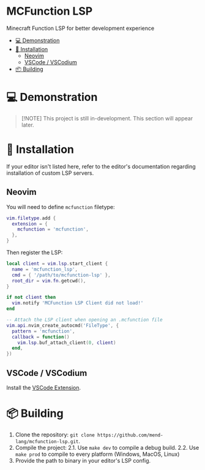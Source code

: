 # MCFunction LSP

Minecraft Function LSP for better development experience

<!-- vim-markdown-toc GFM -->

* [💻 Demonstration](#-demonstration)
* [🧩 Installation](#-installation)
  * [Neovim](#neovim)
  * [VSCode / VSCodium](#vscode--vscodium)
* [📦 Building](#-building)

<!-- vim-markdown-toc -->

# 💻 Demonstration

> \[!NOTE\]
> This project is still in-development. This section will appear later.

# 🧩 Installation

If your editor isn't listed here, refer to the editor's documentation regarding installation of custom LSP servers.

## Neovim

You will need to define `mcfunction` filetype:

```lua
vim.filetype.add {
  extension = {
    mcfunction = 'mcfunction',
  },
}
```

Then register the LSP:

```lua
local client = vim.lsp.start_client {
  name = 'mcfunction_lsp',
  cmd = { '/path/to/mcfunction-lsp' },
  root_dir = vim.fn.getcwd(),
}

if not client then
  vim.notify 'MCFunction LSP Client did not load!'
end

-- Attach the LSP client when opening an .mcfunction file
vim.api.nvim_create_autocmd('FileType', {
  pattern = 'mcfunction',
  callback = function()
    vim.lsp.buf_attach_client(0, client)
  end,
})
```

## VSCode / VSCodium

Install the [VSCode Extension](https://github.com/mend-lang/vscode-extension).

# 📦 Building

1. Clone the repository: `git clone https://github.com/mend-lang/mcfunction-lsp.git`.
1. Compile the project:
   2.1. Use `make dev` to compile a debug build.
   2.2. Use `make prod` to compile to every platform (Windows, MacOS, Linux)
1. Provide the path to binary in your editor's LSP config.

